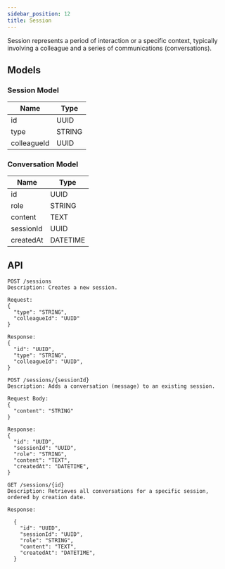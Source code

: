 ```yaml
---
sidebar_position: 12
title: Session
---
```


Session represents a period of interaction or a specific context, typically involving a colleague and a series of communications (conversations).

## Models

### Session Model

| Name        | Type   |
| ----------- | ------ |
| id          | UUID   |
| type        | STRING |
| colleagueId | UUID   |

### Conversation Model

| Name      | Type     |
| --------- | -------- |
| id        | UUID     |
| role      | STRING   |
| content   | TEXT     |
| sessionId | UUID     |
| createdAt | DATETIME |

## API

```
POST /sessions
Description: Creates a new session.

Request:
{
  "type": "STRING",
  "colleagueId": "UUID"
}

Response:
{
  "id": "UUID",
  "type": "STRING",
  "colleagueId": "UUID",
}

```

```
POST /sessions/{sessionId}
Description: Adds a conversation (message) to an existing session.

Request Body:
{
  "content": "STRING"
}

Response:
{
  "id": "UUID",
  "sessionId": "UUID",
  "role": "STRING",
  "content": "TEXT",
  "createdAt": "DATETIME",
}

```

```
GET /sessions/{id}
Description: Retrieves all conversations for a specific session, ordered by creation date.

Response:

  {
    "id": "UUID",
    "sessionId": "UUID",
    "role": "STRING",
    "content": "TEXT",
    "createdAt": "DATETIME",
  }

```
